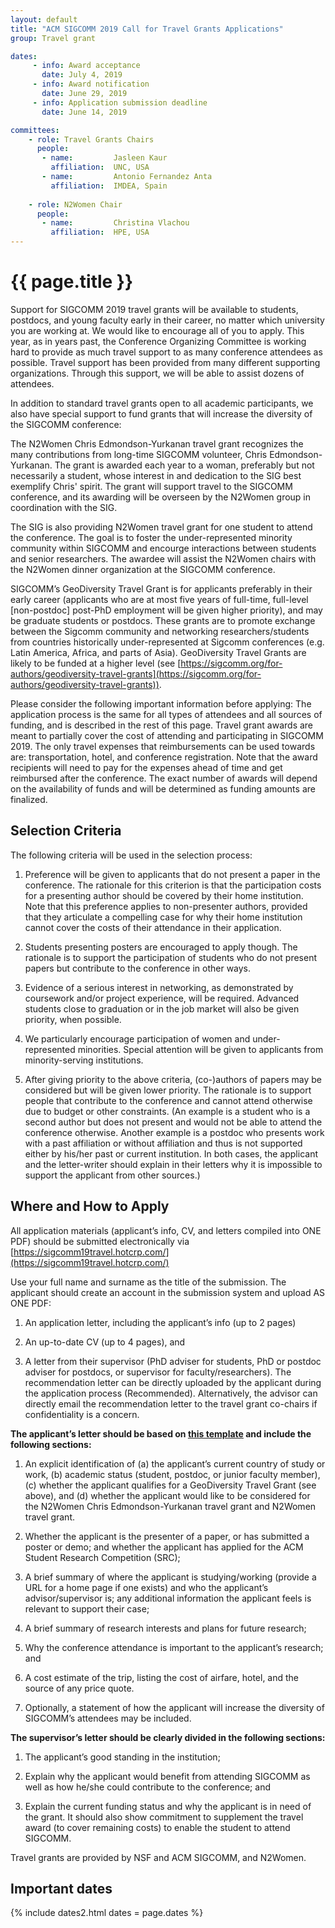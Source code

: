 ```yaml
---
layout: default
title: "ACM SIGCOMM 2019 Call for Travel Grants Applications"
group: Travel grant

dates:
     - info: Award acceptance
       date: July 4, 2019
     - info: Award notification
       date: June 29, 2019
     - info: Application submission deadline
       date: June 14, 2019

committees:
    - role: Travel Grants Chairs
      people:
       - name:         Jasleen Kaur         
         affiliation:  UNC, USA
       - name:         Antonio Fernandez Anta
         affiliation:  IMDEA, Spain
         
    - role: N2Women Chair
      people:
       - name:         Christina Vlachou
         affiliation:  HPE, USA
---
```


# {{ page.title }}
Support for SIGCOMM 2019 travel grants will be available to students, postdocs, and young faculty early in their career, no matter which university you are working at. We would like to encourage all of you to apply. This year, as in years past, the Conference Organizing Committee is working hard to provide as much travel support to as many conference attendees as possible. Travel support has been provided from many different supporting organizations. Through this support, we will be able to assist dozens of attendees. 

In addition to standard travel grants open to all academic participants, we also have special support to fund grants that will increase the diversity of the SIGCOMM conference:

The N2Women Chris Edmondson-Yurkanan travel grant recognizes the many contributions from long-time SIGCOMM volunteer, Chris Edmondson-Yurkanan. The grant is awarded each year to a woman, preferably but not necessarily a student, whose interest in and dedication to the SIG best exemplify Chris' spirit. The grant will support travel to the SIGCOMM conference, and its awarding will be overseen by the N2Women group in coordination with the SIG.

The SIG is also providing N2Women travel grant for one student to attend the conference. The goal is to foster the under-represented minority community within SIGCOMM and encourge interactions between students and senior researchers. The awardee will assist the N2Women chairs with the N2Women dinner organization at the SIGCOMM conference.

SIGCOMM’s GeoDiversity Travel Grant is for applicants preferably in their early career (applicants who are at most five years of full-time, full-level [non-postdoc] post-PhD employment will be given higher priority), and may be graduate students or postdocs. These grants are to promote exchange between the Sigcomm community and networking researchers/students from countries historically under-represented at Sigcomm conferences (e.g. Latin America, Africa, and parts of Asia). GeoDiversity Travel Grants are likely to be funded at a higher level (see [https://sigcomm.org/for-authors/geodiversity-travel-grants](https://sigcomm.org/for-authors/geodiversity-travel-grants)).

Please consider the following important information before applying: The application process is the same for all types of attendees and all sources of funding, and is described in the rest of this page. Travel grant awards are meant to partially cover the cost of attending and participating in SIGCOMM 2019. The only travel expenses that reimbursements can be used towards are: transportation, hotel, and conference registration. Note that the award recipients will need to pay for the expenses ahead of time and get reimbursed after the conference. The exact number of awards will depend on the availability of funds and will be determined as funding amounts are finalized.

## Selection Criteria
The following criteria will be used in the selection process:

1. Preference will be given to applicants that do not present a paper in the conference. The rationale for this criterion is that the participation costs for a presenting author should be covered by their home institution. Note that this preference applies to non-presenter authors, provided that they articulate a compelling case for why their home institution cannot cover the costs of their attendance in their application.

2. Students presenting posters are encouraged to apply though. The rationale is to support the participation of students who do not present papers but contribute to the conference in other ways.

3. Evidence of a serious interest in networking, as demonstrated by coursework and/or project experience, will be required. Advanced students close to graduation or in the job market will also be given priority, when possible.

4. We particularly encourage participation of women and under-represented minorities. Special attention will be given to applicants from minority-serving institutions.

5. After giving priority to the above criteria, (co-)authors of papers may be considered but will be given lower priority. The rationale is to support people that contribute to the conference and cannot attend otherwise due to budget or other constraints. (An example is a student who is a second author but does not present and would not be able to attend the conference otherwise. Another example is a postdoc who presents work with a past affiliation or without affiliation and thus is not supported either by his/her past or current institution. In both cases, the applicant and the letter-writer should explain in their letters why it is impossible to support the applicant from other sources.)

## Where and How to Apply
All application materials (applicant’s info, CV, and letters compiled into ONE PDF) should be submitted electronically via [https://sigcomm19travel.hotcrp.com/](https://sigcomm19travel.hotcrp.com/)

Use your full name and surname as the title of the submission. The applicant should create an account in the submission system and upload AS ONE PDF:

1. An application letter, including the applicant’s info (up to 2 pages)

2. An up-to-date CV (up to 4 pages), and

3. A letter from their supervisor (PhD adviser for students, PhD or postdoc adviser for postdocs, or supervisor for faculty/researchers). The recommendation letter can be directly uploaded by the applicant during the application process (Recommended). Alternatively, the advisor can directly email the recommendation letter to the travel grant co-chairs if confidentiality is a concern.


**The applicant’s letter should be based on <a href="{{site.baseurl}}/files/travel_grant/2019_Sigcomm_Travel_Grant_Application_Form.pdf" target="_blank">this template</a> and include the following sections:**

1. An explicit identification of (a) the applicant’s current country of study or work, (b) academic status (student, postdoc, or junior faculty member), (c) whether the applicant qualifies for a GeoDiversity Travel Grant (see above), and (d) whether the applicant would like to be considered for the N2Women Chris Edmondson-Yurkanan travel grant and N2Women travel grant.

2. Whether the applicant is the presenter of a paper, or has submitted a poster or demo; and whether the applicant has applied for the ACM Student Research Competition (SRC);

3. A brief summary of where the applicant is studying/working (provide a URL for a home page if one exists) and who the applicant’s advisor/supervisor is; any additional information the applicant feels is relevant to support their case;

4. A brief summary of research interests and plans for future research;

5. Why the conference attendance is important to the applicant’s research; and

6. A cost estimate of the trip, listing the cost of airfare, hotel, and the source of any price quote.

7. Optionally, a statement of how the applicant will increase the diversity of SIGCOMM’s attendees may be included.

**The supervisor’s letter should be clearly divided in the following sections:**

1. The applicant’s good standing in the institution;

2. Explain why the applicant would benefit from attending SIGCOMM as well as how he/she could contribute to the conference; and

3. Explain the current funding status and why the applicant is in need of the grant. It should also show commitment to supplement the travel award (to cover remaining costs) to enable the student to attend SIGCOMM.

Travel grants are provided by NSF and ACM SIGCOMM, and N2Women.


## <i class="fa fa-calendar"></i> Important dates

{% include dates2.html dates = page.dates %}

